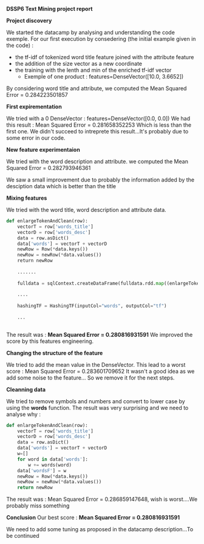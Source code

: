 **DSSP6 Text Mining project report**

**Project discovery**

We started the datacamp by analysing and understanding the code exemple.
For our first execution by consedering (the initial example given in the code) :
- the tf-idf of tokenized word title feature joined with the attribute feature
- the addition of the size vector as a new coordinate
- the training with the lenth and min of the enriched tf-idf vector
  - Exemple of one product : features=DenseVector([10.0, 3.6652])

By considering word title and attribute, we computed the Mean Squared Error = 0.284223501857

**First expirementation**

We tried with a 0 DenseVector :
  features=DenseVector([0.0, 0.0])
  We had this result :
  Mean Squared Error = 0.281658352253 
  Which is less than the first one. We didn't succeed to intreprete this result...It's probably due to some error in our code.
  
**New feature experimentaion**

We tried with the word description and attribute.
we computed the Mean Squared Error = 0.282793946361

We saw a small improvement due to probably the information added by the desciption data which is better than the title

**Mixing features**

We tried with the word title, word description and attribute data.
```python
def enlargeTokenAndClean(row):
    vectorT = row['words_title']
    vectorD = row['words_desc']
    data = row.asDict()
    data['words'] = vectorT + vectorD
    newRow = Row(*data.keys())
    newRow = newRow(*data.values())
    return newRow
    
    .......
    
    fulldata = sqlContext.createDataFrame(fulldata.rdd.map((enlargeTokenAndClean)))
    
    ....
    
    hashingTF = HashingTF(inputCol="words", outputCol="tf")
    
    ...
    
```

The result was : **Mean Squared Error = 0.280816931591**
We improved the score by this features engineering.

**Changing the structure of the feature**

We tried to add the mean value in the DenseVector. This lead to a worst score :
Mean Squared Error = 0.283601709652
It wasn't a good idea as we add some noise to the feature...
So we remove it for the next steps.

**Cleanning data**

We tried to remove symbols and numbers and convert to lower case by using the **words** function.
The result was very surprising and we need to analyse why :
```python
def enlargeTokenAndClean(row):
    vectorT = row['words_title']
    vectorD = row['words_desc']
    data = row.asDict()
    data['words'] = vectorT + vectorD
    w=[]
    for word in data['words']:
        w += words(word)
    data['wordsF'] = w
    newRow = Row(*data.keys())
    newRow = newRow(*data.values())
    return newRow
```

The result was : Mean Squared Error = 0.286859147648, wish is worst....We probably miss something

**Conclusion**
Our best score : **Mean Squared Error = 0.280816931591**

We need to add some tuning as proposed in the datacamp description...To be continued
